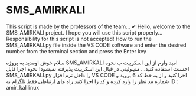 # SMS_AMIRKALI
This script is made by the professors of the team... ✔
Hello, welcome to the SMS_AMIRKALI project. I hope you will use this script properly...
Responsibility for this script is not accepted!
How to run the SMS_AMIRKALI.py ​​file inside the VS CODE software and enter the desired number from the terminal section and press the Enter key

سلام خوش اومدید به پروژه SMS_AMIRKALI امید وارم از این اسکریپت ب نحوه احسنت استفاده کنید...
مسِولیتی در قبال این اسکریپت پذیرفته نمیشود!
نحوه اجرا فایل SMS_AMIRKALI.py را داخل نرم افزار VS CODE اجرا کنید و از به خط کد 6 بروید و شماره مد نظر را وارد کرده و کد را اجرا کنید
راه های ارتباطی فقط تلگرام به ID : amir_kalilinux
